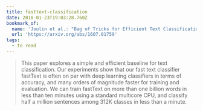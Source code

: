 ```yaml
---
title: fasttext-classification
date: 2018-01-23T19:03:28.760Z
bookmark_of:
  name: 'Joulin et al.: "Bag of Tricks for Efficient Text Classification"'
  url: 'https://arxiv.org/abs/1607.01759'
tags:
  - to read
---
```

> This paper explores a simple and efficient baseline for text classification. Our experiments show that our fast text classifier fastText is often on par with deep learning classifiers in terms of accuracy, and many orders of magnitude faster for training and evaluation. We can train fastText on more than one billion words in less than ten minutes using a standard multicore CPU, and classify half a million sentences among 312K classes in less than a minute.
